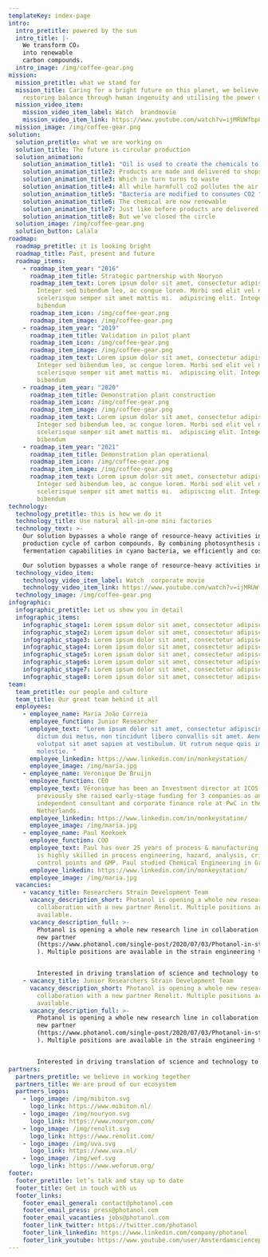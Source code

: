 ```yaml
---
templateKey: index-page
intro:
  intro_pretitle: powered by the sun
  intro_title: |-
    We transform CO₂
    into renewable 
    carbon compounds.
  intro_image: /img/coffee-gear.png
mission:
  mission_pretitle: what we stand for
  mission_title: Caring for a bright future on this planet, we believe in
    restoring balance through human ingenuity and utilising the power of nature.
  mission_video_item:
    mission_video_item_label: Watch  brandmovie
    mission_video_item_link: https://www.youtube.com/watch?v=ijMRUWfbp88
  mission_image: /img/coffee-gear.png
solution:
  solution_pretitle: what we are working on
  solution_title: The future is circular production
  solution_animation:
    solution_animation_title1: "Oil is used to create the chemicals to create products "
    solution_animation_title2: Products are made and delivered to shops
    solution_animation_title3: Which in turn turns to waste
    solution_animation_title4: All while harmfull co2 pollutes the air
    solution_animation_title5: "Bacteria are modified to consumes CO2 "
    solution_animation_title6: The chemical are now renewable
    solution_animation_title7: Just like before products are delivered
    solution_animation_title8: But we’ve closed the circle
  solution_image: /img/coffee-gear.png
  solution_button: Lalala
roadmap:
  roadmap_pretitle: it is looking bright
  roadmap_title: Past, present and future
  roadmap_items:
    - roadmap_item_year: "2016"
      roadmap_item_title: Strategic partnership with Nouryon
      roadmap_item_text: Lorem ipsum dolor sit amet, consectetur adipiscing elit.
        Integer sed bibendum leo, ac congue lorem. Morbi sed elit vel nibh
        scelerisque semper sit amet mattis mi.  adipiscing elit. Integer sed
        bibendum
      roadmap_item_icon: /img/coffee-gear.png
      roadmap_item_image: /img/coffee-gear.png
    - roadmap_item_year: "2019"
      roadmap_item_title: Validation in pilot plant
      roadmap_item_icon: /img/coffee-gear.png
      roadmap_item_image: /img/coffee-gear.png
      roadmap_item_text: Lorem ipsum dolor sit amet, consectetur adipiscing elit.
        Integer sed bibendum leo, ac congue lorem. Morbi sed elit vel nibh
        scelerisque semper sit amet mattis mi.  adipiscing elit. Integer sed
        bibendum
    - roadmap_item_year: "2020"
      roadmap_item_title: Demonstration plant construction
      roadmap_item_icon: /img/coffee-gear.png
      roadmap_item_image: /img/coffee-gear.png
      roadmap_item_text: Lorem ipsum dolor sit amet, consectetur adipiscing elit.
        Integer sed bibendum leo, ac congue lorem. Morbi sed elit vel nibh
        scelerisque semper sit amet mattis mi.  adipiscing elit. Integer sed
        bibendum
    - roadmap_item_year: "2021"
      roadmap_item_title: Demonstration plan operational
      roadmap_item_icon: /img/coffee-gear.png
      roadmap_item_image: /img/coffee-gear.png
      roadmap_item_text: Lorem ipsum dolor sit amet, consectetur adipiscing elit.
        Integer sed bibendum leo, ac congue lorem. Morbi sed elit vel nibh
        scelerisque semper sit amet mattis mi.  adipiscing elit. Integer sed
        bibendum
technology:
  technology_pretitle: this is how we do it
  technology_title: Use natural all-in-one mini factories
  technology_text: >-
    Our solution bypasses a whole range of resource-heavy activities in the
    production cycle of carbon compounds. By combining photosynthesis and
    fermentation capabilities in cyano bacteria, we efficiently and cost. 

    Our solution bypasses a whole range of resource-heavy activities in the production cycle of carbon compounds. 
  technology_video_item:
    technology_video_item_label: Watch  corporate movie
    technology_video_item_link: https://www.youtube.com/watch?v=ijMRUWfbp88
  technology_image: /img/coffee-gear.png
infographic:
  infographic_pretitle: Let us show you in detail
  infographic_items:
    infographic_stage1: Lorem ipsum dolor sit amet, consectetur adipiscing elit.
    infographic_stage2: Lorem ipsum dolor sit amet, consectetur adipiscing elit.
    infographic_stage3: Lorem ipsum dolor sit amet, consectetur adipiscing elit.
    infographic_stage4: Lorem ipsum dolor sit amet, consectetur adipiscing elit.
    infographic_stage5: Lorem ipsum dolor sit amet, consectetur adipiscing elit.
    infographic_stage6: Lorem ipsum dolor sit amet, consectetur adipiscing elit.
    infographic_stage7: Lorem ipsum dolor sit amet, consectetur adipiscing elit.
    infographic_stage8: Lorem ipsum dolor sit amet, consectetur adipiscing elit.
team:
  team_pretitle: our people and culture
  team_title: Our great team behind it all
  employees:
    - employee_name: Maria João Correia
      employee_function: Junior Researcher
      employee_text: "Lorem ipsum dolor sit amet, consectetur adipiscing elit. Proin
        dictum dui metus, non tincidunt libero convallis sit amet. Aenean
        volutpat sit amet sapien at vestibulum. Ut rutrum neque quis imperdiet
        molestie. "
      employee_linkedin: https://www.linkedin.com/in/monkeystation/
      employee_image: /img/maria.jpg
    - employee_name: Veronique De Bruijn
      employee_function: CEO
      employee_text: Véronique has been an Investment director at ICOS Capital,
        previously she raised early-stage funding for 3 companies as an
        independent consultant and corporate finance role at PwC in the
        Netherlands.
      employee_linkedin: https://www.linkedin.com/in/monkeystation/
      employee_image: /img/maria.jpg
    - employee_name: Paul Koekoek
      employee_function: COO
      employee_text: Paul has over 25 years of process & manufacturing experience and
        is highly skilled in process engineering, hazard, analysis, critical
        control points and GMP. Paul studied Chemical Engineering in Groningen.
      employee_linkedin: https://www.linkedin.com/in/monkeystation/
      employee_image: /img/maria.jpg
  vacancies:
    - vacancy_title: Researchers Strain Development Team
      vacancy_description_short: Photanol is opening a whole new research line in
        collaboration with a new partner Renolit. Multiple positions are
        available.
      vacancy_description_full: >-
        Photanol is opening a whole new research line in collaboration with a
        new partner
        (https://www.photanol.com/single-post/2020/07/03/Photanol-in-strategic-partnership-with-Renolit-SE
        ). Multiple positions are available in the strain engineering team.


        Interested in driving translation of science and technology to a commercial industrial process?  Passion for biotechnology and ready to change the world? Join the Photanol team to develop optimized cyanobacteria to produce monomers based on light and CO2. We are looking for full-time candidates to strengthen the development and execution of cyanobacterial strain engineering strategies for the (improved) production of selected products in industrial environment.
    - vacancy_title: Junior Researchers Strain Development Team
      vacancy_description_short: Photanol is opening a whole new research line in
        collaboration with a new partner Renolit. Multiple positions are
        available.
      vacancy_description_full: >-
        Photanol is opening a whole new research line in collaboration with a
        new partner
        (https://www.photanol.com/single-post/2020/07/03/Photanol-in-strategic-partnership-with-Renolit-SE
        ). Multiple positions are available in the strain engineering team.


        Interested in driving translation of science and technology to a commercial industrial process?  Passion for biotechnology and ready to change the world? Join the Photanol team to develop optimized cyanobacteria to produce monomers based on light and CO2. We are looking for full-time candidates to strengthen the development and execution of cyanobacterial strain engineering strategies for the (improved) production of selected products in industrial environment.
partners:
  partners_pretitle: we believe in working together
  partners_title: We are proud of our ecosystem
  partners_logos:
    - logo_image: /img/mibiton.svg
      logo_link: https://www.mibiton.nl/
    - logo_image: /img/nouryon.svg
      logo_link: https://www.nouryon.com/
    - logo_image: /img/renolit.svg
      logo_link: https://www.renolit.com/
    - logo_image: /img/uva.svg
      logo_link: https://www.uva.nl/
    - logo_image: /img/wef.svg
      logo_link: https://www.weforum.org/
footer:
  footer_pretitle: let’s talk and stay up to date
  footer_title: Get in touch with us
  footer_links:
    footer_email_general: contact@photanol.com
    footer_email_press: press@photanol.com
    footer_email_vacanties: jobs@photanol.com
    footer_link_twitter: https://twitter.com/photanol
    footer_link_linkedin: https://www.linkedin.com/company/photanol
    footer_link_youtube: https://www.youtube.com/user/Amsterdamsciencepark
---
```

